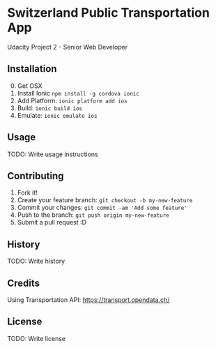# Switzerland Public Transportation App
Udacity Project 2 - Senior Web Developer
## Installation

0. Get OSX
1. Install Ionic `npm install -g cordova ionic`
2. Add Platform: `ionic platform add ios`
3. Build: `ionic build ios`
4. Emulate: `ionic emulate ios`

## Usage
TODO: Write usage instructions
## Contributing
1. Fork it!
2. Create your feature branch: `git checkout -b my-new-feature`
3. Commit your changes: `git commit -am 'Add some feature'`
4. Push to the branch: `git push origin my-new-feature`
5. Submit a pull request :D

## History
TODO: Write history
## Credits
Using Transportation API: https://transport.opendata.ch/

## License
TODO: Write license